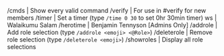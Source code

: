 /cmds          | Show every valid command
/verify        | For use in #verify for new members
/timer         | Set a timer (type `/time 0 30` to set 0hr 30min timer)
ws	         | Walaikumu Salam
/herotime      | Benjamin Tennyson
[Admins Only]
/addrole	   | Add role selection (type `/addrole <emoji> <@Role>`)
/deleterole	| Remove role selection (type `/deleterole <emoji>`)
/showroles	 | Display all role selections
